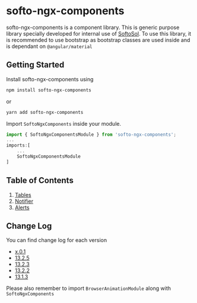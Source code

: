 # softo-ngx-components

softo-ngx-components is a component library.
This is generic purpose library specially developed for internal use of [SoftoSol](https://www.softosol.com).
To use this library, it is recommended to use bootstrap as bootstrap classes are used inside and is dependant on `@angular/material`

## Getting Started

Install softo-ngx-components using

```` bash
npm install softo-ngx-components
````

or  

```` bash
yarn add softo-ngx-components
````

Import `SoftoNgxComponents` inside your module.

```` Typescript
import { SoftoNgxComponentsModule } from 'softo-ngx-components';
...
imports:[
    ...
    SoftoNgxComponentsModule
]
````

## Table of Contents

1. [Tables](https://github.com/SoftoSol/softo-ngx-components/blob/main/documentation/tables/table-sortable.md)
1. [Notifier](https://github.com/SoftoSol/softo-ngx-components/blob/main/documentation/services/notifier.md)
1. [Alerts](https://github.com/SoftoSol/softo-ngx-components/blob/main/documentation/services/softo-alert.md)

## Change Log

You can find change log for each version

- [x.0.1](https://github.com/SoftoSol/softo-ngx-components/blob/main/documentation/changelog/x.0.1.md)  
- [13.2.5](https://github.com/SoftoSol/softo-ngx-components/blob/main/documentation/changelog/13.2.5.md)
- [13.2.3](https://github.com/SoftoSol/softo-ngx-components/blob/main/documentation/changelog/13.2.3.md)
- [13.2.2](https://github.com/SoftoSol/softo-ngx-components/blob/main/documentation/changelog/13.2.2.md)
- [13.1.3](https://github.com/SoftoSol/softo-ngx-components/blob/main/documentation/changelog/13.1.3.md)  

Please also remember to import `BrowserAnimationModule` along with `SoftoNgxComponents`  
